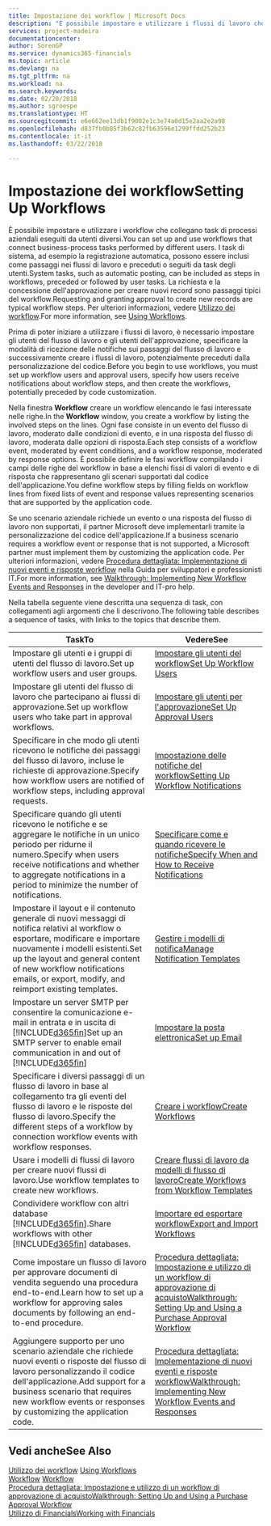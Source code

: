 ```yaml
---
title: Impostazione dei workflow | Microsoft Docs
description: "È possibile impostare e utilizzare i flussi di lavoro che collegano task di processi aziendali eseguiti da utenti diversi. I task di sistema, ad esempio la registrazione automatica, possono essere inclusi come passaggi nei flussi di lavoro e preceduti o seguiti da task degli utenti. La richiesta e la concessione dell'approvazione per creare nuovi record sono passaggi tipici del workflow."
services: project-madeira
documentationcenter: 
author: SorenGP
ms.service: dynamics365-financials
ms.topic: article
ms.devlang: na
ms.tgt_pltfrm: na
ms.workload: na
ms.search.keywords: 
ms.date: 02/20/2018
ms.author: sgroespe
ms.translationtype: HT
ms.sourcegitcommit: e6e662ee13db1f9002e1c3e74a0d15e2aa2e2a98
ms.openlocfilehash: d837fb0b85f3b62c82fb63596e1299ffdd252b23
ms.contentlocale: it-it
ms.lasthandoff: 03/22/2018

---
```

# <a name="setting-up-workflows"></a><span data-ttu-id="bf76d-105">Impostazione dei workflow</span><span class="sxs-lookup"><span data-stu-id="bf76d-105">Setting Up Workflows</span></span>
<span data-ttu-id="bf76d-106">È possibile impostare e utilizzare i workflow che collegano task di processi aziendali eseguiti da utenti diversi.</span><span class="sxs-lookup"><span data-stu-id="bf76d-106">You can set up and use workflows that connect business-process tasks performed by different users.</span></span> <span data-ttu-id="bf76d-107">I task di sistema, ad esempio la registrazione automatica, possono essere inclusi come passaggi nei flussi di lavoro e preceduti o seguiti da task degli utenti.</span><span class="sxs-lookup"><span data-stu-id="bf76d-107">System tasks, such as automatic posting, can be included as steps in workflows, preceded or followed by user tasks.</span></span> <span data-ttu-id="bf76d-108">La richiesta e la concessione dell'approvazione per creare nuovi record sono passaggi tipici del workflow.</span><span class="sxs-lookup"><span data-stu-id="bf76d-108">Requesting and granting approval to create new records are typical workflow steps.</span></span> <span data-ttu-id="bf76d-109">Per ulteriori informazioni, vedere [Utilizzo dei workflow](across-use-workflows.md).</span><span class="sxs-lookup"><span data-stu-id="bf76d-109">For more information, see [Using Workflows](across-use-workflows.md).</span></span>  

 <span data-ttu-id="bf76d-110">Prima di poter iniziare a utilizzare i flussi di lavoro, è necessario impostare gli utenti del flusso di lavoro e gli utenti dell'approvazione, specificare la modalità di ricezione delle notifiche sui passaggi del flusso di lavoro e successivamente creare i flussi di lavoro, potenzialmente preceduti dalla personalizzazione del codice.</span><span class="sxs-lookup"><span data-stu-id="bf76d-110">Before you begin to use workflows, you must set up workflow users and approval users, specify how users receive notifications about workflow steps, and then create the workflows, potentially preceded by code customization.</span></span>  

 <span data-ttu-id="bf76d-111">Nella finestra **Workflow** creare un workflow elencando le fasi interessate nelle righe.</span><span class="sxs-lookup"><span data-stu-id="bf76d-111">In the **Workflow** window, you create a workflow by listing the involved steps on the lines.</span></span> <span data-ttu-id="bf76d-112">Ogni fase consiste in un evento del flusso di lavoro, moderato dalle condizioni di evento, e in una risposta del flusso di lavoro, moderata dalle opzioni di risposta.</span><span class="sxs-lookup"><span data-stu-id="bf76d-112">Each step consists of a workflow event, moderated by event conditions, and a workflow response, moderated by response options.</span></span> <span data-ttu-id="bf76d-113">È possibile definire le fasi workflow compilando i campi delle righe del workflow in base a elenchi fissi di valori di evento e di risposta che rappresentano gli scenari supportati dal codice dell'applicazione.</span><span class="sxs-lookup"><span data-stu-id="bf76d-113">You define workflow steps by filling fields on workflow lines from fixed lists of event and response values representing scenarios that are supported by the application code.</span></span>  

 <span data-ttu-id="bf76d-114">Se uno scenario aziendale richiede un evento o una risposta del flusso di lavoro non supportati, il partner Microsoft deve implementarli tramite la personalizzazione del codice dell'applicazione.</span><span class="sxs-lookup"><span data-stu-id="bf76d-114">If a business scenario requires a workflow event or response that is not supported, a Microsoft partner must implement them by customizing the application code.</span></span> <span data-ttu-id="bf76d-115">Per ulteriori informazioni, vedere [Procedura dettagliata: Implementazione di nuovi eventi e risposte workflow](/dynamics-nav/Walkthrough--Implementing-New-Workflow-Events-and-Responses) nella Guida per sviluppatori e professionisti IT.</span><span class="sxs-lookup"><span data-stu-id="bf76d-115">For more information, see [Walkthrough: Implementing New Workflow Events and Responses](/dynamics-nav/Walkthrough--Implementing-New-Workflow-Events-and-Responses) in the developer and IT-pro help.</span></span>

 <span data-ttu-id="bf76d-116">Nella tabella seguente viene descritta una sequenza di task, con collegamenti agli argomenti che li descrivono.</span><span class="sxs-lookup"><span data-stu-id="bf76d-116">The following table describes a sequence of tasks, with links to the topics that describe them.</span></span>  

|<span data-ttu-id="bf76d-117">**Task**</span><span class="sxs-lookup"><span data-stu-id="bf76d-117">**To**</span></span>|<span data-ttu-id="bf76d-118">**Vedere**</span><span class="sxs-lookup"><span data-stu-id="bf76d-118">**See**</span></span>|  
|------------|-------------|  
|<span data-ttu-id="bf76d-119">Impostare gli utenti e i gruppi di utenti del flusso di lavoro.</span><span class="sxs-lookup"><span data-stu-id="bf76d-119">Set up workflow users and user groups.</span></span>|[<span data-ttu-id="bf76d-120">Impostare gli utenti del workflow</span><span class="sxs-lookup"><span data-stu-id="bf76d-120">Set Up Workflow Users</span></span>](across-how-to-set-up-workflow-users.md)|  
|<span data-ttu-id="bf76d-121">Impostare gli utenti del flusso di lavoro che partecipano ai flussi di approvazione.</span><span class="sxs-lookup"><span data-stu-id="bf76d-121">Set up workflow users who take part in approval workflows.</span></span>|[<span data-ttu-id="bf76d-122">Impostare gli utenti per l'approvazione</span><span class="sxs-lookup"><span data-stu-id="bf76d-122">Set Up Approval Users</span></span>](across-how-to-set-up-approval-users.md)|  
|<span data-ttu-id="bf76d-123">Specificare in che modo gli utenti ricevono le notifiche dei passaggi del flusso di lavoro, incluse le richieste di approvazione.</span><span class="sxs-lookup"><span data-stu-id="bf76d-123">Specify how workflow users are notified of workflow steps, including approval requests.</span></span>|[<span data-ttu-id="bf76d-124">Impostazione delle notifiche del workflow</span><span class="sxs-lookup"><span data-stu-id="bf76d-124">Setting Up Workflow Notifications</span></span>](across-setting-up-workflow-notifications.md)|  
|<span data-ttu-id="bf76d-125">Specificare quando gli utenti ricevono le notifiche e se aggregare le notifiche in un unico periodo per ridurne il numero.</span><span class="sxs-lookup"><span data-stu-id="bf76d-125">Specify when users receive notifications and whether to aggregate notifications in a period to minimize the number of notifications.</span></span>|[<span data-ttu-id="bf76d-126">Specificare come e quando ricevere le notifiche</span><span class="sxs-lookup"><span data-stu-id="bf76d-126">Specify When and How to Receive Notifications</span></span>](across-how-to-specify-when-and-how-to-receive-notifications.md)|  
|<span data-ttu-id="bf76d-127">Impostare il layout e il contenuto generale di nuovi messaggi di notifica relativi al workflow o esportare, modificare e importare nuovamente i modelli esistenti.</span><span class="sxs-lookup"><span data-stu-id="bf76d-127">Set up the layout and general content of new workflow notifications emails, or export, modify, and reimport existing templates.</span></span>|[<span data-ttu-id="bf76d-128">Gestire i modelli di notifica</span><span class="sxs-lookup"><span data-stu-id="bf76d-128">Manage Notification Templates</span></span>](across-how-to-manage-notification-templates.md)|  
|<span data-ttu-id="bf76d-129">Impostare un server SMTP per consentire la comunicazione e-mail in entrata e in uscita di [!INCLUDE[d365fin](includes/d365fin_md.md)]</span><span class="sxs-lookup"><span data-stu-id="bf76d-129">Set up an SMTP server to enable email communication in and out of [!INCLUDE[d365fin](includes/d365fin_md.md)]</span></span>|[<span data-ttu-id="bf76d-130">Impostare la posta elettronica</span><span class="sxs-lookup"><span data-stu-id="bf76d-130">Set up Email</span></span>](madeira-how-setup-email.md)|
|<span data-ttu-id="bf76d-131">Specificare i diversi passaggi di un flusso di lavoro in base al collegamento tra gli eventi del flusso di lavoro e le risposte del flusso di lavoro.</span><span class="sxs-lookup"><span data-stu-id="bf76d-131">Specify the different steps of a workflow by connection workflow events with workflow responses.</span></span>|[<span data-ttu-id="bf76d-132">Creare i workflow</span><span class="sxs-lookup"><span data-stu-id="bf76d-132">Create Workflows</span></span>](across-how-to-create-workflows.md)|  
|<span data-ttu-id="bf76d-133">Usare i modelli di flussi di lavoro per creare nuovi flussi di lavoro.</span><span class="sxs-lookup"><span data-stu-id="bf76d-133">Use workflow templates to create new workflows.</span></span>|[<span data-ttu-id="bf76d-134">Creare flussi di lavoro da modelli di flusso di lavoro</span><span class="sxs-lookup"><span data-stu-id="bf76d-134">Create Workflows from Workflow Templates</span></span>](across-how-to-create-workflows-from-workflow-templates.md)|  
|<span data-ttu-id="bf76d-135">Condividere workflow con altri database [!INCLUDE[d365fin](includes/d365fin_md.md)].</span><span class="sxs-lookup"><span data-stu-id="bf76d-135">Share workflows with other [!INCLUDE[d365fin](includes/d365fin_md.md)] databases.</span></span>|[<span data-ttu-id="bf76d-136">Importare ed esportare workflow</span><span class="sxs-lookup"><span data-stu-id="bf76d-136">Export and Import Workflows</span></span>](across-how-to-export-and-import-workflows.md)|  
|<span data-ttu-id="bf76d-137">Come impostare un flusso di lavoro per approvare documenti di vendita seguendo una procedura end-to-end.</span><span class="sxs-lookup"><span data-stu-id="bf76d-137">Learn how to set up a workflow for approving sales documents by following an end-to-end procedure.</span></span>|[<span data-ttu-id="bf76d-138">Procedura dettagliata: Impostazione e utilizzo di un workflow di approvazione di acquisto</span><span class="sxs-lookup"><span data-stu-id="bf76d-138">Walkthrough: Setting Up and Using a Purchase Approval Workflow</span></span>](walkthrough-setting-up-and-using-a-purchase-approval-workflow.md)|  
|<span data-ttu-id="bf76d-139">Aggiungere supporto per uno scenario aziendale che richiede nuovi eventi o risposte del flusso di lavoro personalizzando il codice dell'applicazione.</span><span class="sxs-lookup"><span data-stu-id="bf76d-139">Add support for a business scenario that requires new workflow events or responses by customizing the application code.</span></span>|[<span data-ttu-id="bf76d-140">Procedura dettagliata: Implementazione di nuovi eventi e risposte workflow</span><span class="sxs-lookup"><span data-stu-id="bf76d-140">Walkthrough: Implementing New Workflow Events and Responses</span></span>](/dynamics-nav/Walkthrough--Implementing-New-Workflow-Events-and-Responses)|  

## <a name="see-also"></a><span data-ttu-id="bf76d-141">Vedi anche</span><span class="sxs-lookup"><span data-stu-id="bf76d-141">See Also</span></span>  
 <span data-ttu-id="bf76d-142">[Utilizzo dei workflow](across-use-workflows.md) </span><span class="sxs-lookup"><span data-stu-id="bf76d-142">[Using Workflows](across-use-workflows.md) </span></span>  
 <span data-ttu-id="bf76d-143">[Workflow](across-workflow.md) </span><span class="sxs-lookup"><span data-stu-id="bf76d-143">[Workflow](across-workflow.md) </span></span>  
 [<span data-ttu-id="bf76d-144">Procedura dettagliata: Impostazione e utilizzo di un workflow di approvazione di acquisto</span><span class="sxs-lookup"><span data-stu-id="bf76d-144">Walkthrough: Setting Up and Using a Purchase Approval Workflow</span></span>](walkthrough-setting-up-and-using-a-purchase-approval-workflow.md)  
 [<span data-ttu-id="bf76d-145">Utilizzo di Financials</span><span class="sxs-lookup"><span data-stu-id="bf76d-145">Working with Financials</span></span>](ui-work-product.md)

